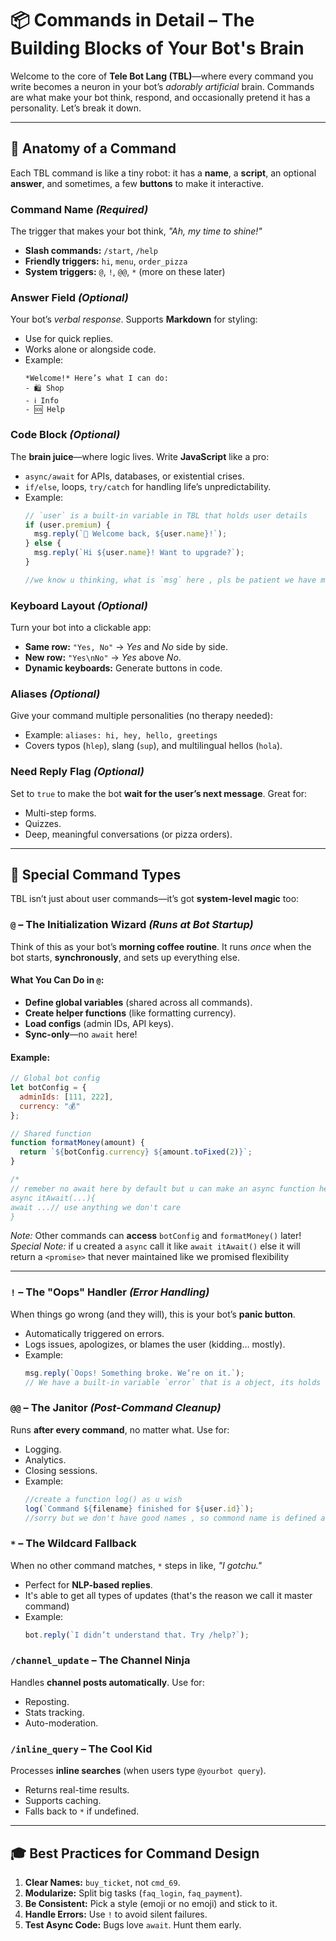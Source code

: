 
# 📦 Commands in Detail – The Building Blocks of Your Bot's Brain  

Welcome to the core of **Tele Bot Lang (TBL)**—where every command you write becomes a neuron in your bot’s *adorably artificial* brain. Commands are what make your bot think, respond, and occasionally pretend it has a personality. Let’s break it down.  

---

## 🧱 Anatomy of a Command  

Each TBL command is like a tiny robot: it has a **name**, a **script**, an optional **answer**, and sometimes, a few **buttons** to make it interactive.  

### **Command Name** *(Required)*  
The trigger that makes your bot think, *"Ah, my time to shine!"*  
- **Slash commands:** `/start`, `/help`  
- **Friendly triggers:** `hi`, `menu`, `order_pizza`  
- **System triggers:** `@`, `!`, `@@`, `*` (more on these later)  

### **Answer Field** *(Optional)*  
Your bot’s *verbal response*. Supports **Markdown** for styling:  
- Use for quick replies.  
- Works alone or alongside code.  
- Example:  
  ```  
  *Welcome!* Here’s what I can do:  
  - 🛍️ Shop  
  - ℹ️ Info  
  - 🆘 Help  
  ```  

### **Code Block** *(Optional)*  
The **brain juice**—where logic lives. Write **JavaScript** like a pro:  
- `async/await` for APIs, databases, or existential crises.  
- `if/else`, loops, `try/catch` for handling life’s unpredictability.  
- Example:  
  ```javascript  
  // `user` is a built-in variable in TBL that holds user details 
  if (user.premium) {  
    msg.reply(`🎉 Welcome back, ${user.name}!`);  
  } else {  
    msg.reply(`Hi ${user.name}! Want to upgrade?`);  
  }

  //we know u thinking, what is `msg` here , pls be patient we have more things to explain 
  ```  

### **Keyboard Layout** *(Optional)*  
Turn your bot into a clickable app:  
- **Same row:** `"Yes, No"` → *Yes* and *No* side by side.  
- **New row:** `"Yes\nNo"` → *Yes* above *No*.  
- **Dynamic keyboards:** Generate buttons in code.  

### **Aliases** *(Optional)*  
Give your command multiple personalities (no therapy needed):  
- Example: `aliases: hi, hey, hello, greetings`  
- Covers typos (`hlep`), slang (`sup`), and multilingual hellos (`hola`).  

### **Need Reply Flag** *(Optional)*  
Set to `true` to make the bot **wait for the user’s next message**. Great for:  
- Multi-step forms.  
- Quizzes.  
- Deep, meaningful conversations (or pizza orders).  

---

## 🧠 **Special Command Types**  

TBL isn’t just about user commands—it’s got **system-level magic** too:  

### **`@` – The Initialization Wizard** *(Runs at Bot Startup)*  
Think of this as your bot’s **morning coffee routine**. It runs *once* when the bot starts, **synchronously**, and sets up everything else.  

#### **What You Can Do in `@`:**  
- **Define global variables** (shared across all commands).  
- **Create helper functions** (like formatting currency).  
- **Load configs** (admin IDs, API keys).  
- **Sync-only**—no `await` here!  

#### Example:  
```javascript  
// Global bot config  
let botConfig = {  
  adminIds: [111, 222],  
  currency: "💰"  
};  

// Shared function  
function formatMoney(amount) {  
  return `${botConfig.currency} ${amount.toFixed(2)}`;  
}

/*
// remeber no await here by default but u can make an async function here and use await into that function, otherwise TBL will think wtf is this code, like :
async itAwait(...){
await ...// use anything we don't care
}
```  
*Note:* Other commands can **access** `botConfig` and `formatMoney()` later!  
*Special Note:* if u created a `async` call it like `await itAwait()` else it will return a `<promise>` that never maintained like we promised flexibility 

---

### **`!` – The "Oops" Handler** *(Error Handling)*  
When things go wrong (and they will), this is your bot’s **panic button**.  
- Automatically triggered on errors.  
- Logs issues, apologizes, or blames the user (kidding… mostly).  
- Example:  
  ```javascript  
  msg.reply(`Oops! Something broke. We’re on it.`);
  // We have a built-in variable `error` that is a object, its holds error data like message,stack, type etc...
  
  ```  

### **`@@` – The Janitor** *(Post-Command Cleanup)*  
Runs **after every command**, no matter what. Use for:  
- Logging.  
- Analytics.  
- Closing sessions.  
- Example:  
  ```javascript
  //create a function log() as u wish 
  log(`Command ${filename} finished for ${user.id}`);
  //sorry but we don't have good names , so commond name is defined as filename 
  ```  

### **`*` – The Wildcard Fallback**  
When no other command matches, `*` steps in like, *"I gotchu."*  
- Perfect for **NLP-based replies**.
- It's able to get all types of updates (that's the reason we call it master command)
- Example:  
  ```javascript  
  bot.reply(`I didn’t understand that. Try /help?`);  
  ```  

### **`/channel_update` – The Channel Ninja**  
Handles **channel posts automatically**. Use for:  
- Reposting.  
- Stats tracking.  
- Auto-moderation.  

### **`/inline_query` – The Cool Kid**  
Processes **inline searches** (when users type `@yourbot query`).  
- Returns real-time results.  
- Supports caching.  
- Falls back to `*` if undefined.  

---

## 🎓 **Best Practices for Command Design**  
1. **Clear Names:** `buy_ticket`, not `cmd_69`.  
2. **Modularize:** Split big tasks (`faq_login`, `faq_payment`).  
3. **Be Consistent:** Pick a style (emoji or no emoji) and stick to it.  
4. **Handle Errors:** Use `!` to avoid silent failures.  
5. **Test Async Code:** Bugs love `await`. Hunt them early.  
